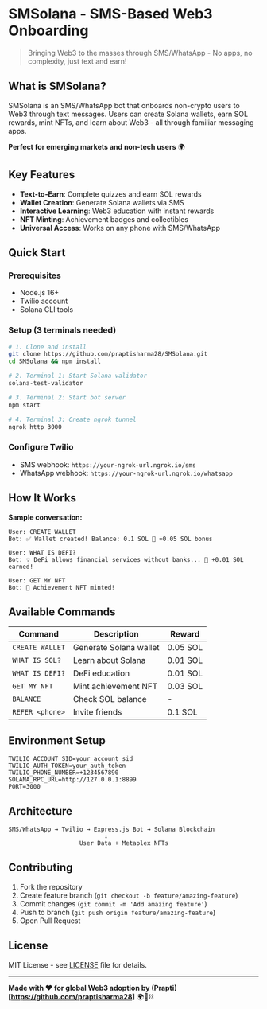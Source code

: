 # SMSolana - SMS-Based Web3 Onboarding

> Bringing Web3 to the masses through SMS/WhatsApp - No apps, no complexity, just text and earn!

## What is SMSolana?

SMSolana is an SMS/WhatsApp bot that onboards non-crypto users to Web3 through text messages. Users can create Solana wallets, earn SOL rewards, mint NFTs, and learn about Web3 - all through familiar messaging apps.

**Perfect for emerging markets and non-tech users** 🌍

## Key Features

- **Text-to-Earn**: Complete quizzes and earn SOL rewards
- **Wallet Creation**: Generate Solana wallets via SMS
- **Interactive Learning**: Web3 education with instant rewards
- **NFT Minting**: Achievement badges and collectibles
- **Universal Access**: Works on any phone with SMS/WhatsApp

## Quick Start

### Prerequisites
- Node.js 16+
- Twilio account
- Solana CLI tools

### Setup (3 terminals needed)

```bash
# 1. Clone and install
git clone https://github.com/praptisharma28/SMSolana.git
cd SMSolana && npm install

# 2. Terminal 1: Start Solana validator
solana-test-validator

# 3. Terminal 2: Start bot server
npm start

# 4. Terminal 3: Create ngrok tunnel
ngrok http 3000
```

### Configure Twilio
- SMS webhook: `https://your-ngrok-url.ngrok.io/sms`
- WhatsApp webhook: `https://your-ngrok-url.ngrok.io/whatsapp`

## How It Works

**Sample conversation:**
```
User: CREATE WALLET
Bot: ✅ Wallet created! Balance: 0.1 SOL 🎁 +0.05 SOL bonus

User: WHAT IS DEFI?
Bot: 💡 DeFi allows financial services without banks... 🎁 +0.01 SOL earned!

User: GET MY NFT
Bot: 🎉 Achievement NFT minted!
```

## Available Commands

| Command | Description | Reward |
|---------|-------------|---------|
| `CREATE WALLET` | Generate Solana wallet | 0.05 SOL |
| `WHAT IS SOL?` | Learn about Solana | 0.01 SOL |
| `WHAT IS DEFI?` | DeFi education | 0.01 SOL |
| `GET MY NFT` | Mint achievement NFT | 0.03 SOL |
| `BALANCE` | Check SOL balance | - |
| `REFER <phone>` | Invite friends | 0.1 SOL |

## Environment Setup

```env
TWILIO_ACCOUNT_SID=your_account_sid
TWILIO_AUTH_TOKEN=your_auth_token
TWILIO_PHONE_NUMBER=+1234567890
SOLANA_RPC_URL=http://127.0.0.1:8899
PORT=3000
```

## Architecture

```
SMS/WhatsApp → Twilio → Express.js Bot → Solana Blockchain
                           ↓
                    User Data + Metaplex NFTs
```

## Contributing

1. Fork the repository
2. Create feature branch (`git checkout -b feature/amazing-feature`)
3. Commit changes (`git commit -m 'Add amazing feature'`)
4. Push to branch (`git push origin feature/amazing-feature`)
5. Open Pull Request

## License

MIT License - see [LICENSE](LICENSE) file for details.

---

**Made with ❤️ for global Web3 adoption by (Prapti)[https://github.com/praptisharma28]** 🌍📱⛓️
